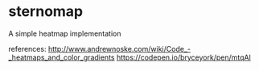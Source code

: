 # sternomap

A simple heatmap implementation

references:
http://www.andrewnoske.com/wiki/Code_-_heatmaps_and_color_gradients
https://codepen.io/bryceyork/pen/mtqAl
